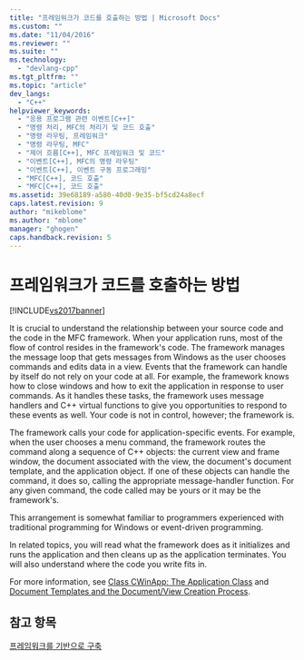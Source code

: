 ```yaml
---
title: "프레임워크가 코드를 호출하는 방법 | Microsoft Docs"
ms.custom: ""
ms.date: "11/04/2016"
ms.reviewer: ""
ms.suite: ""
ms.technology: 
  - "devlang-cpp"
ms.tgt_pltfrm: ""
ms.topic: "article"
dev_langs: 
  - "C++"
helpviewer_keywords: 
  - "응용 프로그램 관련 이벤트[C++]"
  - "명령 처리, MFC의 처리기 및 코드 호출"
  - "명령 라우팅, 프레임워크"
  - "명령 라우팅, MFC"
  - "제어 흐름[C++], MFC 프레임워크 및 코드"
  - "이벤트[C++], MFC의 명령 라우팅"
  - "이벤트[C++], 이벤트 구동 프로그래밍"
  - "MFC[C++], 코드 호출"
  - "MFC[C++], 코드 호출"
ms.assetid: 39e68189-a580-40d0-9e35-bf5cd24a8ecf
caps.latest.revision: 9
author: "mikeblome"
ms.author: "mblome"
manager: "ghogen"
caps.handback.revision: 5
---
```

# 프레임워크가 코드를 호출하는 방법
[!INCLUDE[vs2017banner](../assembler/inline/includes/vs2017banner.md)]

It is crucial to understand the relationship between your source code and the code in the MFC framework.  When your application runs, most of the flow of control resides in the framework's code.  The framework manages the message loop that gets messages from Windows as the user chooses commands and edits data in a view.  Events that the framework can handle by itself do not rely on your code at all.  For example, the framework knows how to close windows and how to exit the application in response to user commands.  As it handles these tasks, the framework uses message handlers and C\+\+ virtual functions to give you opportunities to respond to these events as well.  Your code is not in control, however; the framework is.  
  
 The framework calls your code for application\-specific events.  For example, when the user chooses a menu command, the framework routes the command along a sequence of C\+\+ objects: the current view and frame window, the document associated with the view, the document's document template, and the application object.  If one of these objects can handle the command, it does so, calling the appropriate message\-handler function.  For any given command, the code called may be yours or it may be the framework's.  
  
 This arrangement is somewhat familiar to programmers experienced with traditional programming for Windows or event\-driven programming.  
  
 In related topics, you will read what the framework does as it initializes and runs the application and then cleans up as the application terminates.  You will also understand where the code you write fits in.  
  
 For more information, see [Class CWinApp: The Application Class](../mfc/cwinapp-the-application-class.md) and [Document Templates and the Document\/View Creation Process](../mfc/document-templates-and-the-document-view-creation-process.md).  
  
## 참고 항목  
 [프레임워크를 기반으로 구축](../mfc/building-on-the-framework.md)